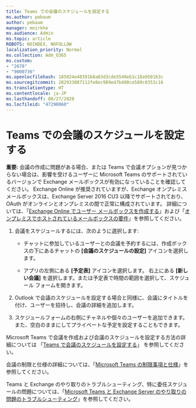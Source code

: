 ```yaml
---
title: Teams での会議のスケジュールを設定する
ms.author: pebaum
author: pebaum
manager: mnirkhe
ms.audience: Admin
ms.topic: article
ROBOTS: NOINDEX, NOFOLLOW
localization_priority: Normal
ms.collection: Adm_O365
ms.custom:
- "2678"
- "9000736"
ms.openlocfilehash: 185024e40391b8a03d3cde5540eb1c18a950163c
ms.sourcegitcommit: 282933087112fe8ec989e47b400ce589c0351c16
ms.translationtype: HT
ms.contentlocale: ja-JP
ms.lasthandoff: 08/27/2020
ms.locfileid: "47290060"
---
```

# <a name="schedule-a-meeting-in-teams"></a>Teams での会議のスケジュールを設定する

**重要:** 会議の作成に問題がある場合、または Teams で会議オプションが見つからない場合は、影響を受けるユーザーに Microsoft Teams のサポートされているバージョンで Exchange メールボックスが有効になっていることを確認してください。 Exchange Online が推奨されていますが、Exchange オンプレミス メールボックスは、Exchange Server 2016 CU3 以降でサポートされており、OAuth がオンラインとオンプレミスの間で正常に構成されています。 詳細については、「[Exchange Online でユーザー メールボックスを作成する](https://docs.microsoft.com/exchange/recipients-in-exchange-online/create-user-mailboxes)」および「[オンプレミスでホストされているメールボックスの要件](https://docs.microsoft.com/microsoftteams/exchange-teams-interact#requirements-for-mailboxes-hosted-on-premises)」を参照してください。 

1. 会議をスケジュールするには、次のように選択します:

    - チャットに参加しているユーザーとの会議を予約するには、作成ボックスの下にあるチャットの **[会議のスケジュールの設定]** アイコンを選択します。

    - アプリの左側にある **[予定表]** アイコンを選択します。 右上にある **[新しい会議]** を選択します。または予定表で時間の範囲を選択して、スケジュール フォームを開きます。

2. Outlook で会議のスケジュールを設定する場合と同様に、会議にタイトルを付け、ユーザーを招待し、会議の詳細を追加します。

3. スケジュールフォームの右側にチャネルや個々のユーザーを追加できます。また、空白のままにしてプライベートな予定を設定することもできます。

Microsoft Teams で会議を作成および会議のスケジュールを設定する方法の詳細については 「[Teams で会議のスケジュールを設定する](https://support.office.com/article/Schedule-a-meeting-in-Teams-943507a9-8583-4c58-b5d2-8ec8265e04e5)」 を参照してください。

会議の制限と仕様の詳細については、「[Microsoft Teams の制限事項と仕様](https://docs.microsoft.com/microsoftteams/limits-specifications-teams#meetings-and-calls)」を参照してください。

Teams と Exchange のやり取りのトラブルシューティング、特に委任スケジュールの問題については、「[Microsoft Teams と Exchange Server のやり取りの問題のトラブルシューティング](https://docs.microsoft.com/microsoftteams/troubleshoot/known-issues/teams-exchange-interaction-issue)」を参照してください。